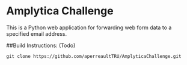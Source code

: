 # Amplytica Challenge 

This is a Python web application for forwarding web form data to a specified email address. 

##Build Instructions: (Todo) 

```git clone https://github.com/aperreaultTRU/AmplyticaChallenge.git```
